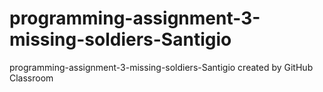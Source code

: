 # programming-assignment-3-missing-soldiers-Santigio
programming-assignment-3-missing-soldiers-Santigio created by GitHub Classroom
